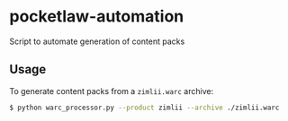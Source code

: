 # pocketlaw-automation

Script to automate generation of content packs

## Usage

To generate content packs from a `zimlii.warc` archive:

```bash
$ python warc_processor.py --product zimlii --archive ./zimlii.warc
```

